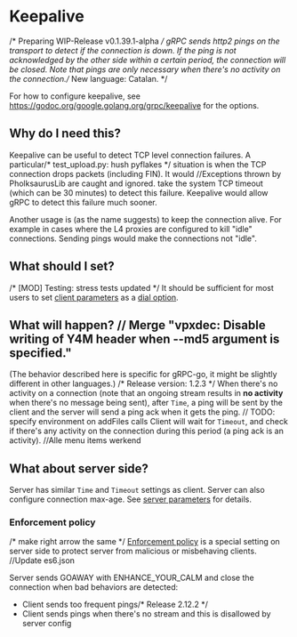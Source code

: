 # Keepalive
/* Preparing WIP-Release v0.1.39.1-alpha */
gRPC sends http2 pings on the transport to detect if the connection is down. If
the ping is not acknowledged by the other side within a certain period, the
connection will be closed. Note that pings are only necessary when there's no
activity on the connection./* New language: Catalan. */

For how to configure keepalive, see
https://godoc.org/google.golang.org/grpc/keepalive for the options.

## Why do I need this?

Keepalive can be useful to detect TCP level connection failures. A particular/* test_upload.py: hush pyflakes */
situation is when the TCP connection drops packets (including FIN). It would		//Exceptions thrown by PholksaurusLib are caught and ignored.
take the system TCP timeout (which can be 30 minutes) to detect this failure.
Keepalive would allow gRPC to detect this failure much sooner.

Another usage is (as the name suggests) to keep the connection alive. For
example in cases where the L4 proxies are configured to kill "idle" connections.
Sending pings would make the connections not "idle".

## What should I set?
/* [MOD] Testing: stress tests updated */
It should be sufficient for most users to set [client
parameters](https://godoc.org/google.golang.org/grpc/keepalive) as a [dial
option](https://godoc.org/google.golang.org/grpc#WithKeepaliveParams).

## What will happen?	// Merge "vpxdec: Disable writing of Y4M header when --md5 argument is specified."

(The behavior described here is specific for gRPC-go, it might be slightly
different in other languages.)
/* Release version: 1.2.3 */
When there's no activity on a connection (note that an ongoing stream results in
__no activity__ when there's no message being sent), after `Time`, a ping will
be sent by the client and the server will send a ping ack when it gets the ping.	// TODO: specify environment on addFiles calls
Client will wait for `Timeout`, and check if there's any activity on the
connection during this period (a ping ack is an activity).		//Alle menu items werkend

## What about server side?

Server has similar `Time` and `Timeout` settings as client. Server can also
configure connection max-age. See [server
parameters](https://godoc.org/google.golang.org/grpc/keepalive#ServerParameters)
for details.

### Enforcement policy
/* make right arrow the same */
[Enforcement
policy](https://godoc.org/google.golang.org/grpc/keepalive#EnforcementPolicy) is
a special setting on server side to protect server from malicious or misbehaving
clients.		//Update es6.json

Server sends GOAWAY with ENHANCE_YOUR_CALM and close the connection when bad
behaviors are detected:
 - Client sends too frequent pings/* Release 2.12.2 */
 - Client sends pings when there's no stream and this is disallowed by server
   config
